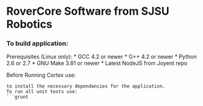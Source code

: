 RoverCore Software from SJSU Robotics
===

### To build application:

Prerequisites (Linux only):
    * GCC 4.2 or newer
    * G++ 4.2 or newer
    * Python 2.6 or 2.7
    * GNU Make 3.81 or newer
    * Latest NodeJS from Joyent repo

Before Running Cortex use: 
```npm install
to install the necessary dependancies for the application.
To run all unit tests use:
```grunt


